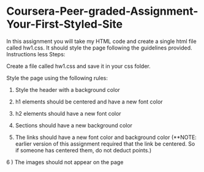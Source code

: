 # Coursera-Peer-graded-Assignment-Your-First-Styled-Site
In this assignment you will take my HTML code and create a single html file called hw1.css.  It should style the page following the guidelines provided.  
Instructions
less 
Steps:

Create a file called hw1.css and save it in your css folder.

Style the page using the following rules:

1) Style the header with a background color

2) h1 elements should be centered and have a new font color

3) h2 elements should have a new font color

4) Sections should have a new background color

5) The links should  have a new font color and background color (**NOTE: earlier version of this assignment required that the link be centered.  So if someone has centered them, do not deduct points.)

6 ) The images should not appear on the page
